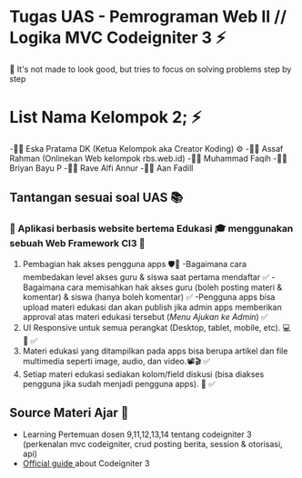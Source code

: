 # Tugas UAS - Pemrograman Web II // Logika MVC Codeigniter 3 ⚡️ 

🎯 It's not made to look good, but tries to focus on solving problems step by step


# List Nama Kelompok 2; ⚡️ 
-🧑‍💻 Eska Pratama DK (Ketua Kelompok aka Creator Koding) ⚙
-👨‍💻 Assaf Rahman (Onlinekan Web kelompok rbs.web.id)
-👨‍💻 Muhammad Faqih
-👨‍💻 Briyan Bayu P
-👨‍💻 Rave Alfi Annur
-👨‍💻 Aan Fadill

## Tantangan sesuai soal UAS 📚
### 🔗 Aplikasi berbasis website bertema Edukasi 🎓 menggunakan sebuah Web Framework CI3 🛫
1. Pembagian hak akses pengguna apps 🛡🔐
    -Bagaimana cara membedakan level akses guru & siswa saat pertama mendaftar ✅
    -Bagaimana cara memisahkan hak akses guru (boleh posting materi & komentar) & siswa (hanya boleh komentar) ✅
    -Pengguna apps bisa upload materi edukasi dan akan publish jika admin apps memberikan approval atas materi edukasi tersebut (_Menu Ajukan ke Admin_) ✅
2. UI Responsive untuk semua perangkat (Desktop, tablet, mobile, etc). 💻 📲 ✅
3. Materi edukasi yang ditampilkan pada apps bisa berupa artikel dan file multimedia seperti image, audio, dan video.📽🎬 ✅
4. Setiap materi edukasi sediakan kolom/field diskusi (bisa diakses pengguna jika sudah menjadi pengguna apps). 📝 ✅


## Source Materi Ajar 📡
- Learning Pertemuan dosen 9,11,12,13,14 tentang codeigniter 3 (perkenalan mvc codeigniter, crud posting berita, session & otorisasi, api)
- [Official guide ](https://www.codeigniter.com/userguide3/tutorial/static_pages.html) about Codeigniter 3


